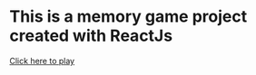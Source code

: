 # This is a memory game project created with ReactJs
<a href="https://starlit-peony-8c02ec.netlify.app/">Click here to play </a>
